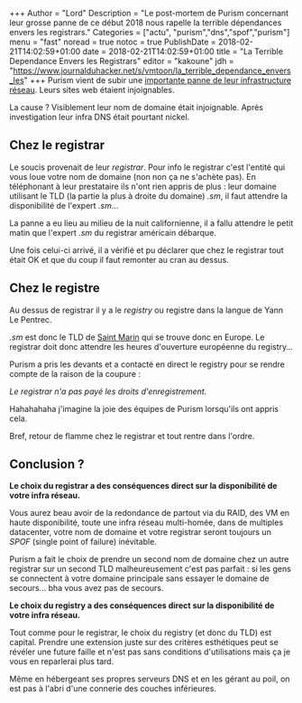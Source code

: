 +++
Author = "Lord"
Description = "Le post-mortem de Purism concernant leur grosse panne de ce début 2018 nous rapelle la terrible dépendances envers les registrars."
Categories = ["actu", "purism","dns","spof","purism"]
menu = "fast"
noread = true
notoc = true
PublishDate = 2018-02-21T14:02:59+01:00
date = 2018-02-21T14:02:59+01:00
title = "La Terrible Dependance Envers les Registrars"
editor = "kakoune"
jdh = "https://www.journalduhacker.net/s/vmtoon/la_terrible_dependance_envers_les"
+++
Purism vient de subir une [importante panne de leur infrastructure réseau](https://puri.sm/posts/the-great-purism-dns-outage-of-2018/).
Leurs sites web étaient injoignables.

La cause ?
Visiblement leur nom de domaine était injoignable.
Après investigation leur infra DNS était pourtant nickel.

## Chez le registrar

Le soucis provenait de leur *registrar*.
Pour info le registrar c'est l'entité qui vous loue votre nom de domaine (non non ça ne s'achète pas).
En téléphonant à leur prestataire ils n'ont rien appris de plus : leur domaine utilisant le TLD (la partie la plus à droite du domaine) *.sm*, il faut attendre la disponibilité de l'expert *.sm*…

La panne a eu lieu au milieu de la nuit californienne, il a fallu attendre le petit matin que l'expert *.sm* du registrar américain débarque.

Une fois celui-ci arrivé, il a vérifié et pu déclarer que chez le registrar tout était OK et que du coup il faut remonter au cran au dessus.

## Chez le registre

Au dessus de registrar il y a le *registry* ou registre dans la langue de Yann Le Pentrec.

*.sm* est donc le TLD de [Saint Marin](https://fr.wikipedia.org/wiki/Saint-Marin) qui se trouve donc en Europe.
Le registrar doit donc attendre les heures d'ouverture européenne du registry…

Purism a pris les devants et a contacté en direct le registry pour se rendre compte de la raison de la coupure :

*Le registrar n'a pas payé les droits d'enregistrement.*

Hahahahaha j'imagine la joie des équipes de Purism lorsqu'ils ont appris cela.

Bref, retour de flamme chez le registrar et tout rentre dans l'ordre.

## Conclusion ?

**Le choix du registrar a des conséquences direct sur la disponibilité de votre infra réseau.**

Vous aurez beau avoir de la redondance de partout via du RAID, des VM en haute disponibilité, toute une infra réseau multi-homée, dans de multiples datacenter, votre nom de domaine et votre registrar seront toujours un *SPOF* (single point of failure) inévitable.


Purism a fait le choix de prendre un second nom de domaine chez un autre registrar sur un second TLD malheureusement c'est pas parfait : si les gens se connectent à votre domaine principale sans essayer le domaine de secours… bha vous avez pas de secours.

**Le choix du registry a des conséquences direct sur la disponibilité de votre infra réseau.**

Tout comme pour le registrar, le choix du registry (et donc du TLD) est capital. Prendre une extension juste sur des critères esthétiques peut se révéler une future faille et n'est pas sans conditions d'utilisations mais ça je vous en reparlerai plus tard.

Même en hébergeant ses propres serveurs DNS et en les gérant au poil, on est pas à l'abri d'une connerie des couches inférieures.
